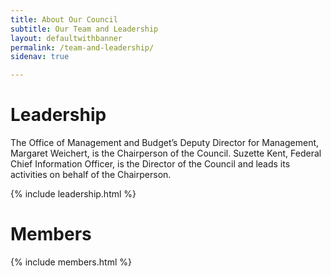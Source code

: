 ```yaml
---
title: About Our Council
subtitle: Our Team and Leadership
layout: defaultwithbanner
permalink: /team-and-leadership/
sidenav: true

---
```

# Leadership
The Office of Management and Budget’s Deputy Director for Management, Margaret Weichert, is the Chairperson of the Council. Suzette Kent, Federal Chief Information Officer, is the Director of the Council and leads its activities on behalf of the Chairperson.  

{% include leadership.html %}

# Members
{% include members.html %}
